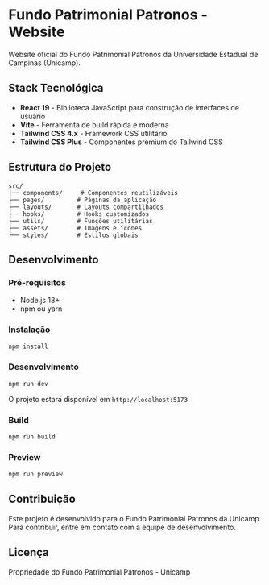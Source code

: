 # Fundo Patrimonial Patronos - Website

Website oficial do Fundo Patrimonial Patronos da Universidade Estadual de Campinas (Unicamp).

## Stack Tecnológica

- **React 19** - Biblioteca JavaScript para construção de interfaces de usuário
- **Vite** - Ferramenta de build rápida e moderna
- **Tailwind CSS 4.x** - Framework CSS utilitário
- **Tailwind CSS Plus** - Componentes premium do Tailwind CSS

## Estrutura do Projeto

```
src/
├── components/     # Componentes reutilizáveis
├── pages/         # Páginas da aplicação
├── layouts/       # Layouts compartilhados
├── hooks/         # Hooks customizados
├── utils/         # Funções utilitárias
├── assets/        # Imagens e ícones
└── styles/        # Estilos globais
```

## Desenvolvimento

### Pré-requisitos

- Node.js 18+ 
- npm ou yarn

### Instalação

```bash
npm install
```

### Desenvolvimento

```bash
npm run dev
```

O projeto estará disponível em `http://localhost:5173`

### Build

```bash
npm run build
```

### Preview

```bash
npm run preview
```

## Contribuição

Este projeto é desenvolvido para o Fundo Patrimonial Patronos da Unicamp. Para contribuir, entre em contato com a equipe de desenvolvimento.

## Licença

Propriedade do Fundo Patrimonial Patronos - Unicamp